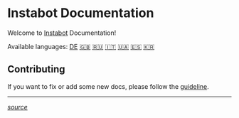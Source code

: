 # Instabot Documentation

Welcome to [Instabot](https://github.com/instagrambot/) Documentation! 

Available languages: [DE](de/README.md) [🇬🇧](en/README.md) [🇷🇺](ru/README.md) [🇮🇹](it/README.md) [🇺🇦](ukr/README.md) [🇪🇸](es/README.md) [🇰🇷](kr/README.md)



## Contributing

If you want to fix or add some new docs, please follow the [guideline](https://github.com/instagrambot/docs/blob/master/CONTRIBUTING.md).

___
[*source*](https://github.com/instagrambot/docs/)
